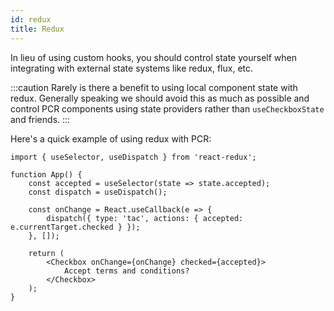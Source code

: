 ```yaml
---
id: redux
title: Redux
---
```


In lieu of using custom hooks, you should control state yourself when integrating with external
state systems like redux, flux, etc.

<!-- prettier-ignore -->
:::caution
Rarely is there a benefit to using local component state with redux.
Generally speaking we should avoid this as much as possible and control
PCR components using state providers rather than `useCheckboxState` and friends.
:::

Here's a quick example of using redux with PCR:

```tsx
import { useSelector, useDispatch } from 'react-redux';

function App() {
    const accepted = useSelector(state => state.accepted);
    const dispatch = useDispatch();

    const onChange = React.useCallback(e => {
        dispatch({ type: 'tac', actions: { accepted: e.currentTarget.checked } });
    }, []);

    return (
        <Checkbox onChange={onChange} checked={accepted}>
            Accept terms and conditions?
        </Checkbox>
    );
}
```
